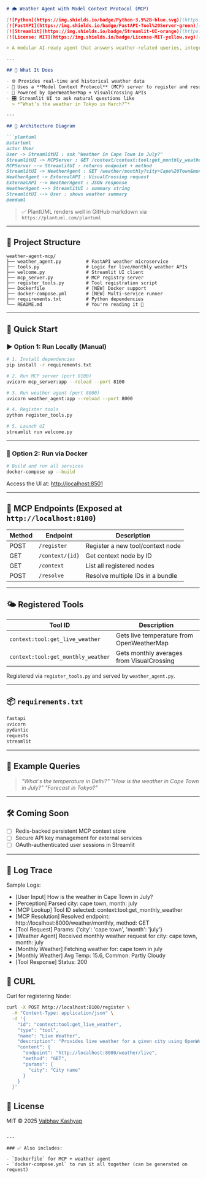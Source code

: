 ````markdown
# 🌦️ Weather Agent with Model Context Protocol (MCP)

[![Python](https://img.shields.io/badge/Python-3.9%2B-blue.svg)](https://www.python.org/)
[![FastAPI](https://img.shields.io/badge/FastAPI-Tool%20Server-green)](https://fastapi.tiangolo.com/)
[![Streamlit](https://img.shields.io/badge/Streamlit-UI-orange)](https://streamlit.io/)
[![License: MIT](https://img.shields.io/badge/License-MIT-yellow.svg)](https://opensource.org/licenses/MIT)

> A modular AI-ready agent that answers weather-related queries, integrated with an Anthropic-style **Model Context Protocol (MCP)** registry.

---

## 🧠 What It Does

- 🌐 Provides real-time and historical weather data
- 🧱 Uses a **Model Context Protocol** (MCP) server to register and resolve tools
- 🧠 Powered by OpenWeatherMap + VisualCrossing APIs
- 🎛️ Streamlit UI to ask natural questions like  
  > *“What’s the weather in Tokyo in March?”*

---

## 📐 Architecture Diagram

```plantuml
@startuml
actor User
User -> StreamlitUI : ask "Weather in Cape Town in July?"
StreamlitUI -> MCPServer : GET /context/context:tool:get_monthly_weather
MCPServer --> StreamlitUI : returns endpoint + method
StreamlitUI -> WeatherAgent : GET /weather/monthly?city=Cape%20Town&month=July
WeatherAgent -> ExternalAPI : VisualCrossing request
ExternalAPI --> WeatherAgent : JSON response
WeatherAgent --> StreamlitUI : summary string
StreamlitUI --> User : shows weather summary
@enduml
````

> ✅ PlantUML renders well in GitHub markdown via `https://plantuml.com/plantuml`

---

## 📁 Project Structure

```
weather-agent-mcp/
├── weather_agent.py         # FastAPI weather microservice
├── tools.py                 # Logic for live/monthly weather APIs
├── welcome.py               # Streamlit UI client
├── mcp_server.py            # MCP registry server
├── register_tools.py        # Tool registration script
├── Dockerfile               # [NEW] Docker support
├── docker-compose.yml       # [NEW] Multi-service runner
├── requirements.txt         # Python dependencies
└── README.md                # You're reading it 🙂
```

---

## 🚀 Quick Start

### ▶️ Option 1: Run Locally (Manual)

```bash
# 1. Install dependencies
pip install -r requirements.txt

# 2. Run MCP server (port 8100)
uvicorn mcp_server:app --reload --port 8100

# 3. Run weather agent (port 8000)
uvicorn weather_agent:app --reload --port 8000

# 4. Register tools
python register_tools.py

# 5. Launch UI
streamlit run welcome.py
```

---

### 🐳 Option 2: Run via Docker

```bash
# Build and run all services
docker-compose up --build
```

Access the UI at: [http://localhost:8501](http://localhost:8501)

---

## 🔧 MCP Endpoints (Exposed at `http://localhost:8100`)

| Method | Endpoint        | Description                      |
| ------ | --------------- | -------------------------------- |
| POST   | `/register`     | Register a new tool/context node |
| GET    | `/context/{id}` | Get context node by ID           |
| GET    | `/context`      | List all registered nodes        |
| POST   | `/resolve`      | Resolve multiple IDs in a bundle |

---

## 🌤️ Registered Tools

| Tool ID                            | Description                               |
| ---------------------------------- | ----------------------------------------- |
| `context:tool:get_live_weather`    | Gets live temperature from OpenWeatherMap |
| `context:tool:get_monthly_weather` | Gets monthly averages from VisualCrossing |

Registered via `register_tools.py` and served by `weather_agent.py`.

---

## 📦 `requirements.txt`

```txt
fastapi
uvicorn
pydantic
requests
streamlit
```

---

## 🐾 Example Queries

> *"What's the temperature in Delhi?"*
> *"How is the weather in Cape Town in July?"*
> *"Forecast in Tokyo?"*

---

## 🛠️ Coming Soon

* [ ] Redis-backed persistent MCP context store
* [ ] Secure API key management for external services
* [ ] OAuth-authenticated user sessions in Streamlit

---

## 🐾 Log Trace

Sample Logs:
- [User Input] How is the weather in Cape Town in July?
- [Perception] Parsed city: cape town, month: july
- [MCP Lookup] Tool ID selected: context:tool:get_monthly_weather
- [MCP Resolution] Resolved endpoint: http://localhost:8000/weather/monthly, method: GET
- [Tool Request] Params: {'city': 'cape town', 'month': 'july'}
- [Weather Agent] Received monthly weather request for city: cape town, month: july
- [Monthly Weather] Fetching weather for: cape town in july
- [Monthly Weather] Avg Temp: 15.6, Common: Partly Cloudy
- [Tool Response] Status: 200

## 💉 CURL
Curl for registering Node:
```bash
curl -X POST http://localhost:8100/register \
  -H "Content-Type: application/json" \
  -d '{
    "id": "context:tool:get_live_weather",
    "type": "tool",
    "name": "Live Weather",
    "description": "Provides live weather for a given city using OpenWeatherMap.",
    "content": {
      "endpoint": "http://localhost:8000/weather/live",
      "method": "GET",
      "params": {
        "city": "City name"
      }
    }
  }'
```



## 📃 License

MIT © 2025 [Vaibhav Kashyap](https://github.com/your-handle)

```

---

### ✅ Also includes:

- `Dockerfile` for MCP + weather agent
- `docker-compose.yml` to run it all together (can be generated on request)
```
